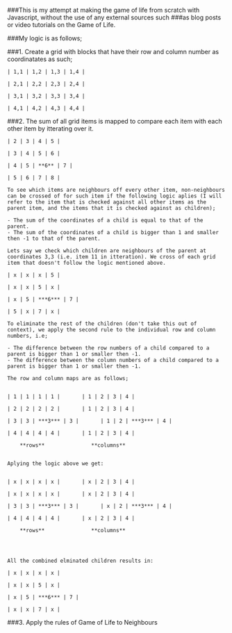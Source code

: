 ###This is my attempt at making the game of life from scratch with Javascript, without the use of any external sources such ###as blog posts or video tutorials on the Game of Life. 

###My logic is as follows;

###1. Create a grid with blocks that have their row and column number as coordinatates as such;

    | 1,1 | 1,2 | 1,3 | 1,4 |

    | 2,1 | 2,2 | 2,3 | 2,4 |

    | 3,1 | 3,2 | 3,3 | 3,4 |

    | 4,1 | 4,2 | 4,3 | 4,4 |

###2. The sum of all grid items is mapped to compare each item with each other item by itterating over it.

    | 2 | 3 | 4 | 5 |

    | 3 | 4 | 5 | 6 |

    | 4 | 5 | **6** | 7 |

    | 5 | 6 | 7 | 8 |

    To see which items are neighbours off every other item, non-neighbours can be crossed of for such item if the following logic aplies (I will refer to the item that is checked against all other items as the parent item, and the items that it is checked against as children); 
    
    - The sum of the coordinates of a child is equal to that of the parent.
    - The sum of the coordinates of a child is bigger than 1 and smaller then -1 to that of the parent. 

    Lets say we check which children are neighbours of the parent at coordinates 3,3 (i.e. item 11 in itteration). We cross of each grid item that doesn't follow the logic mentioned above.

    | x | x | x | 5 |

    | x | x | 5 | x |

    | x | 5 | ***6*** | 7 |

    | 5 | x | 7 | x |

    To eliminate the rest of the children (don't take this out of context), we apply the second rule to the individual row and column numbers, i.e;

    - The difference between the row numbers of a child compared to a parent is bigger than 1 or smaller then -1.
    - The difference between the column numbers of a child compared to a parent is bigger than 1 or smaller then -1. 

    The row and column maps are as follows; 


    | 1 | 1 | 1 | 1 |       | 1 | 2 | 3 | 4 |                           

    | 2 | 2 | 2 | 2 |       | 1 | 2 | 3 | 4 |                           
                                                  
    | 3 | 3 | ***3*** | 3 |       | 1 | 2 | ***3*** | 4 |                           

    | 4 | 4 | 4 | 4 |       | 1 | 2 | 3 | 4 |                           

        **rows**               **columns**                                 


    Aplying the logic above we get:


    | x | x | x | x |       | x | 2 | 3 | 4 |

    | x | x | x | x |       | x | 2 | 3 | 4 |

    | 3 | 3 | ***3*** | 3 |       | x | 2 | ***3*** | 4 |
    
    | 4 | 4 | 4 | 4 |       | x | 2 | 3 | 4 |

        **rows**               **columns**




    All the combined elminated children results in:

    | x | x | x | x |

    | x | x | 5 | x |

    | x | 5 | ***6*** | 7 |

    | x | x | 7 | x |


###3. Apply the rules of Game of Life to Neighbours
